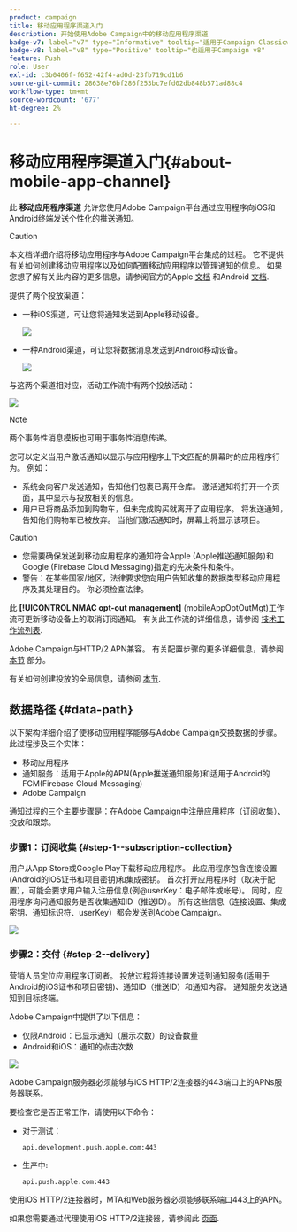 ```yaml
---
product: campaign
title: 移动应用程序渠道入门
description: 开始使用Adobe Campaign中的移动应用程序渠道
badge-v7: label="v7" type="Informative" tooltip="适用于Campaign Classicv7"
badge-v8: label="v8" type="Positive" tooltip="也适用于Campaign v8"
feature: Push
role: User
exl-id: c3b0406f-f652-42f4-ad0d-23fb719cd1b6
source-git-commit: 28638e76bf286f253bc7efd02db848b571ad88c4
workflow-type: tm+mt
source-wordcount: '677'
ht-degree: 2%

---
```


# 移动应用程序渠道入门{#about-mobile-app-channel}

此 **移动应用程序渠道** 允许您使用Adobe Campaign平台通过应用程序向iOS和Android终端发送个性化的推送通知。

>[!CAUTION]
>
>本文档详细介绍将移动应用程序与Adobe Campaign平台集成的过程。 它不提供有关如何创建移动应用程序以及如何配置移动应用程序以管理通知的信息。 如果您想了解有关此内容的更多信息，请参阅官方的Apple [文档](https://developer.apple.com/) 和Android [文档](https://developer.android.com/index.html).

提供了两个投放渠道：

* 一种iOS渠道，可让您将通知发送到Apple移动设备。

  ![](assets/nmac_intro_2.png)

* 一种Android渠道，可让您将数据消息发送到Android移动设备。

  ![](assets/nmac_intro_1.png)

与这两个渠道相对应，活动工作流中有两个投放活动：

![](assets/nmac_intro_3.png)


>[!NOTE]
>
>两个事务性消息模板也可用于事务性消息传递。

您可以定义当用户激活通知以显示与应用程序上下文匹配的屏幕时的应用程序行为。 例如：

* 系统会向客户发送通知，告知他们包裹已离开仓库。 激活通知将打开一个页面，其中显示与投放相关的信息。
* 用户已将商品添加到购物车，但未完成购买就离开了应用程序。 将发送通知，告知他们购物车已被放弃。 当他们激活通知时，屏幕上将显示该项目。

>[!CAUTION]
>
>* 您需要确保发送到移动应用程序的通知符合Apple (Apple推送通知服务)和Google (Firebase Cloud Messaging)指定的先决条件和条件。
>* 警告：在某些国家/地区，法律要求您向用户告知收集的数据类型移动应用程序及其处理目的。 你必须检查法律。

此 **[!UICONTROL NMAC opt-out management]** (mobileAppOptOutMgt)工作流可更新移动设备上的取消订阅通知。 有关此工作流的详细信息，请参阅 [技术工作流列表](../../workflow/using/about-technical-workflows.md).

Adobe Campaign与HTTP/2 APN兼容。 有关配置步骤的更多详细信息，请参阅 [本节](configuring-the-mobile-application.md) 部分。

有关如何创建投放的全局信息，请参阅 [本节](steps-about-delivery-creation-steps.md).

## 数据路径 {#data-path}

以下架构详细介绍了使移动应用程序能够与Adobe Campaign交换数据的步骤。 此过程涉及三个实体：

* 移动应用程序
* 通知服务：适用于Apple的APN(Apple推送通知服务)和适用于Android的FCM(Firebase Cloud Messaging)
* Adobe Campaign

通知过程的三个主要步骤是：在Adobe Campaign中注册应用程序（订阅收集）、投放和跟踪。

### 步骤1：订阅收集 {#step-1--subscription-collection}

用户从App Store或Google Play下载移动应用程序。 此应用程序包含连接设置(Android的iOS证书和项目密钥)和集成密钥。 首次打开应用程序时（取决于配置），可能会要求用户输入注册信息(例@userKey：电子邮件或帐号)。 同时，应用程序询问通知服务是否收集通知ID（推送ID）。 所有这些信息（连接设置、集成密钥、通知标识符、userKey）都会发送到Adobe Campaign。

![](assets/nmac_register_view.png)

### 步骤2：交付 {#step-2--delivery}

营销人员定位应用程序订阅者。 投放过程将连接设置发送到通知服务(适用于Android的iOS证书和项目密钥)、通知ID（推送ID）和通知内容。 通知服务发送通知到目标终端。

Adobe Campaign中提供了以下信息：

* 仅限Android：已显示通知（展示次数）的设备数量
* Android和iOS：通知的点击次数

![](assets/nmac_delivery_view.png)

Adobe Campaign服务器必须能够与iOS HTTP/2连接器的443端口上的APNs服务器联系。

要检查它是否正常工作，请使用以下命令：

* 对于测试：

  ```
  api.development.push.apple.com:443
  ```

* 生产中:

  ```
  api.push.apple.com:443
  ```

使用iOS HTTP/2连接器时，MTA和Web服务器必须能够联系端口443上的APN。

如果您需要通过代理使用iOS HTTP/2连接器，请参阅此 [页面](../../installation/using/file-res-management.md#proxy-connection-configuration).
